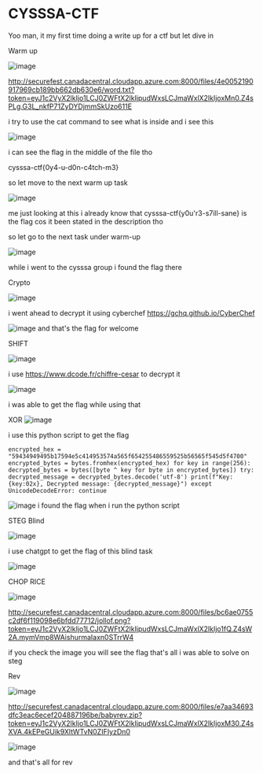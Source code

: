 # CYSSSA-CTF

Yoo man, it my first time doing a write up for a ctf but let dive in 

Warm up

![image](https://github.com/user-attachments/assets/2e6ebe0d-d2d7-48a4-bcf5-1e64bdb5d668)

http://securefest.canadacentral.cloudapp.azure.com:8000/files/4e0052190917969cb189bb662db630e6/word.txt?token=eyJ1c2VyX2lkIjo1LCJ0ZWFtX2lkIjpudWxsLCJmaWxlX2lkIjoxMn0.Z4sPLg.G3L_nkfP71ZyDYDjmmSkUzo611E

i try to use the cat command to see what is inside and i see this

![image](https://github.com/user-attachments/assets/15eebae8-3ec8-4f0d-8292-3b8e4562894d)

i can see the flag in the middle of the file tho 

cysssa-ctf{0y4-u-d0n-c4tch-m3}

so let move to the next warm up task

![image](https://github.com/user-attachments/assets/9ab81207-6123-4580-823a-56c22bfbbc03)

me just looking at this i already know that cysssa-ctf{y0u'r3-s7ill-sane} is the flag cos it been stated in the description tho

so let go to the next task under warm-up

![image](https://github.com/user-attachments/assets/188fc3c2-fa09-4de8-80b9-e9c9ec66c987)

while i went to the cysssa group i found the flag there 

Crypto

![image](https://github.com/user-attachments/assets/a7aaba97-bcbd-4cc6-8de0-ebc0f8fcba30)

i went ahead to decrypt it using cyberchef https://gchq.github.io/CyberChef

![image](https://github.com/user-attachments/assets/f4991d6c-201b-4c10-b3fd-ea951de783b2)
and that's the flag for welcome

SHIFT

![image](https://github.com/user-attachments/assets/330af8ab-529e-462a-983a-9b902321cc0a)

i use https://www.dcode.fr/chiffre-cesar to decrypt it

![image](https://github.com/user-attachments/assets/643ae4cf-9b1e-4984-8d09-77f49ae967e4)

i was able to get the flag while using that 

XOR
![image](https://github.com/user-attachments/assets/5dde1751-61cf-4432-a0af-7fd540aa4cd8)

i use this python script to get the flag 

``encrypted_hex = "59434949495b17594e5c414953574a565f654255486559525b56565f545d5f4700"
encrypted_bytes = bytes.fromhex(encrypted_hex)
for key in range(256):
    decrypted_bytes = bytes([byte ^ key for byte in encrypted_bytes])
    try:
        decrypted_message = decrypted_bytes.decode('utf-8')
        print(f"Key: {key:02x}, Decrypted message: {decrypted_message}")
    except UnicodeDecodeError:
        continue``

![image](https://github.com/user-attachments/assets/8812f06c-1ec4-4f7f-95ef-19096d5257b1)
i found the flag when i run the python script 

STEG
Blind

![image](https://github.com/user-attachments/assets/5ef8c1e2-1465-42bc-b95e-5b157fddfb38)

i use chatgpt to get the flag of this blind task

![image](https://github.com/user-attachments/assets/b74d55f8-a237-458a-98f8-550dfec5b491)

CHOP RICE 

![image](https://github.com/user-attachments/assets/899c8f57-bc78-4c33-8ebe-f986e941c853)

http://securefest.canadacentral.cloudapp.azure.com:8000/files/bc6ae0755c2df6f119098e6bfdd77712/jollof.png?token=eyJ1c2VyX2lkIjo1LCJ0ZWFtX2lkIjpudWxsLCJmaWxlX2lkIjo1fQ.Z4sW2A.mymVmp8WAishurmaIaxn0STrrW4

if you check the image you will see the flag
that's all i was able to solve on steg 

Rev

![image](https://github.com/user-attachments/assets/bae87b1e-812a-4751-8780-93a0a207b066)

http://securefest.canadacentral.cloudapp.azure.com:8000/files/e7aa34693dfc3eac6ecef204887196be/babyrev.zip?token=eyJ1c2VyX2lkIjo1LCJ0ZWFtX2lkIjpudWxsLCJmaWxlX2lkIjoxM30.Z4sXVA.4kEPeGUik9XltWTvN0ZIFIyzDn0

![image](https://github.com/user-attachments/assets/2595817e-936c-427f-bb05-512c8f866d5b)

and that's all for rev 


        



